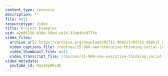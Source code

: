 ```yaml
---
content_type: resource
description: ''
file: null
resourcetype: Video
title: Project Examples
uid: a2e8625b-b18a-58ed-cb14-33ab4dc977fe
video_files:
  archive_url: https://archive.org/download/MIT15.960S17/MIT15_960S17_Sastry_Instructor_Interview_300k.mp4
  video_captions_file: /courses/15-960-new-executive-thinking-social-impact-technology-projects-fall-2017-spring-2018/626d6fe6f4dd5de4a3dba3a6e1e97079_HaySEpWEsdU.vtt
  video_thumbnail_file: null
  video_transcript_file: /courses/15-960-new-executive-thinking-social-impact-technology-projects-fall-2017-spring-2018/994edbf40d97763fb448e57cf1f3b45d_HaySEpWEsdU.pdf
video_metadata:
  youtube_id: HaySEpWEsdU
---
```

